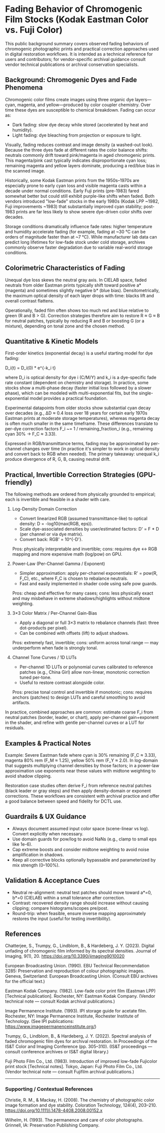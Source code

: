 # Fading Behavior of Chromogenic Film Stocks (Kodak Eastman Color vs. Fuji Color)

This public background summary covers observed fading behaviors of chromogenic photographic prints and practical correction approaches used in digital restoration workflows. It is intended as a technical reference for users and contributors; for vendor-specific archival guidance consult vendor technical publications or archival conservation specialists.

## Background: Chromogenic Dyes and Fade Phenomena

Chromogenic color films create images using three organic dye layers—cyan, magenta, and yellow—produced by color coupler chemistry. Over time these dyes are susceptible to chemical breakdown. Fading can occur as:

- Dark fading: slow dye decay while stored (accelerated by heat and humidity).
- Light fading: dye bleaching from projection or exposure to light.

Visually, fading reduces contrast and image density (a washed-out look). Because the three dyes fade at different rates the color balance shifts: neutrals commonly drift toward pink/magenta in aged chromogenic prints. This magenta/pink cast typically indicates disproportionate cyan loss; remaining magenta and yellow layers dominate, producing a red/blue bias in the scanned image.

Historically, some Kodak Eastman prints from the 1950s–1970s are especially prone to early cyan loss and visible magenta casts within a decade under normal conditions. Early Fuji prints (pre-1983) fared somewhat better but could still exhibit purple-like shifts when faded. Both vendors introduced "low-fade" stocks in the early 1980s (Kodak LPP ~1982, Fuji improvements ~1983) that substantially improved cyan stability; post-1983 prints are far less likely to show severe dye-driven color shifts over decades.

Storage conditions dramatically influence fade rates: higher temperature and humidity accelerate fading (for example, fading at ~30 °C can be orders of magnitude faster than at ~7 °C). While manufacturer lab data can predict long lifetimes for low-fade stock under cold storage, archives commonly observe faster degradation due to variable real-world storage conditions.

## Colorimetric Characteristics of Fading

Unequal dye loss skews the neutral gray axis. In CIELAB space, faded neutrals from older Eastman prints typically shift toward positive a* (magenta) and sometimes slightly negative b* (blue bias). Densitometrically, the maximum optical density of each layer drops with time: blacks lift and overall contrast flattens.

Operationally, faded film often shows too much red and blue relative to green (R and B > G). Correction strategies therefore aim to restore R ≈ G ≈ B for neutral patches, typically by reducing R and B or boosting G (or a mixture), depending on tonal zone and the chosen method.

## Quantitative & Kinetic Models

First-order kinetics (exponential decay) is a useful starting model for dye fading:

   D_i(t) = D_i(0) * e^{-k_i t}

where D_i is optical density for dye i (C/M/Y) and k_i is a dye-specific fade rate constant (dependent on chemistry and storage). In practice, some stocks show a multi-phase decay (faster initial loss followed by a slower phase), which can be modeled with multi-exponential fits, but the single-exponential model provides a practical foundation.

Experimental datapoints from older stocks show substantial cyan decay over decades (e.g., ΔD ≈ 0.4 loss over 18 years for certain early 1970s Eastman prints at moderate storage temperatures), whereas magenta decay is often much smaller in the same timeframe. These differences translate to per-dye correction factors F_i ~= 1 / remaining_fraction_i (e.g., remaining cyan 30% → F_C ≈ 3.33).

Expressed in RGB/transmittance terms, fading may be approximated by per-channel changes over time (in practice it's simpler to work in optical density and convert back to RGB when needed). The primary takeaway: unequal k_i produce divergence of R, G, B, causing neutral drift.

## Practical, Invertible Correction Strategies (GPU-friendly)

The following methods are ordered from physically grounded to empirical; each is invertible and feasible in a shader with care.

1) Log-Density Domain Correction

   - Convert linearized RGB (assumed transmittance-like) to optical density: D = -log10(max(RGB, eps)).
   - Scale dye-associated densities by user/estimated factors: D' = F * D (per channel or via dye matrix).
   - Convert back: RGB' = 10^{-D'}.

   Pros: physically interpretable and invertible; cons: requires dye ↔ RGB mapping and more expensive math (log/pow) on GPU.

2) Power-Law (Per-Channel Gamma / Exponent)

   - Simpler approximation: apply per-channel exponentials: R' = pow(R, F_C), etc., where F_C is chosen to rebalance neutrals.
   - Fast and easily implemented in shader code using safe pow guards.

   Pros: cheap and effective for many cases; cons: less physically exact and may misbehave in extreme shadows/highlights without midtone weighting.

3) 3×3 Color Matrix / Per-Channel Gain-Bias

   - Apply a diagonal or full 3×3 matrix to rebalance channels (fast: three dot-products per pixel).
   - Can be combined with offsets (lift) to adjust shadows.

   Pros: extremely fast, invertible; cons: uniform across tonal range — may underperform when fade is strongly tonal.

4) Channel Tone Curves / 1D LUTs

   - Per-channel 1D LUTs or polynomial curves calibrated to reference patches (e.g., China Girl) allow non-linear, monotonic correction tuned per-tone.
   - Useful to restore contrast alongside color.

   Pros: precise tonal control and invertible if monotonic; cons: requires anchors (patches) to design LUTs and careful smoothing to avoid artifacts.

In practice, combined approaches are common: estimate coarse F_i from neutral patches (border, leader, or chart), apply per-channel gain+exponent in the shader, and refine with gentle per-channel curves or a LUT for residuals.

## Examples & Practical Notes

Example: Severe Eastman fade where cyan is 30% remaining (F_C ≈ 3.33), magenta 80% rem (F_M ≈ 1.25), yellow 50% rem (F_Y ≈ 2.0). In log-domain that suggests multiplying channel densities by those factors; in a power-law approximation use exponents near these values with midtone weighting to avoid shadow clipping.

Restoration case studies often derive F_i from reference neutral patches (black leader or gray steps) and then apply density-domain or exponent corrections. These workflows are consistent with archival practice and offer a good balance between speed and fidelity for DCTL use.

## Guardrails & UX Guidance

- Always document assumed input color space (scene-linear vs log). Convert explicitly when necessary.
- Use domain guards for pow/log to avoid NaNs (e.g., clamp to small eps like 1e-6).
- Cap extreme boosts and consider midtone weighting to avoid noise amplification in shadows.
- Keep all corrective blocks optionally bypassable and parameterized by mix strength (0–100%).

## Validation & Acceptance Cues

- Neutral re-alignment: neutral test patches should move toward a*=0, b*=0 (CIELAB) within a small tolerance after correction.
- Contrast: recovered density range should increase without causing clipping; compare histograms/scopes pre/post.
- Round-trip: when feasible, ensure inverse mapping approximately restores the input (useful for testing invertibility).

## References

Chatterjee, S., Trumpy, G., Lindblom, B., & Hardeberg, J. Y. (2023). Digital unfading of chromogenic film informed by its spectral densities. Journal of Imaging, 9(1), 20. https://doi.org/10.3390/jimaging9010020

European Broadcasting Union. (1990). EBU Technical Recommendation 3285: Preservation and reproduction of colour photographic images. Geneva, Switzerland: European Broadcasting Union. (Consult EBU archives for the official text.)

Eastman Kodak Company. (1982). Low-fade color print film (Eastman LPP) [Technical publication]. Rochester, NY: Eastman Kodak Company. (Vendor technical note — consult Kodak archival publications.)

Image Permanence Institute. (1993). IPI storage guide for acetate film. Rochester, NY: Image Permanence Institute, Rochester Institute of Technology. (See IPI publications: https://www.imagepermanenceinstitute.org/)

Trumpy, G., Lindblom, B., & Hardeberg, J. Y. (2022). Spectral analysis of faded chromogenic film dyes for archival restoration. In Proceedings of the IS&T Color and Imaging Conference (pp. 305–310). (IS&T proceedings — consult conference archives or IS&T digital library.)

Fuji Photo Film Co., Ltd. (1983). Introduction of improved low-fade Fujicolor print stock [Technical notes]. Tokyo, Japan: Fuji Photo Film Co., Ltd. (Vendor technical note — consult Fujifilm archival publications.)

---

### Supporting / Contextual References

Christie, R. M., & Mackay, H. (2008). The chemistry of photographic color image formation and dye stability. Coloration Technology, 124(4), 203–210. https://doi.org/10.1111/j.1478-4408.2008.00152.x

Wilhelm, H. (1993). The permanence and care of color photographs. Grinnell, IA: Preservation Publishing Company.
